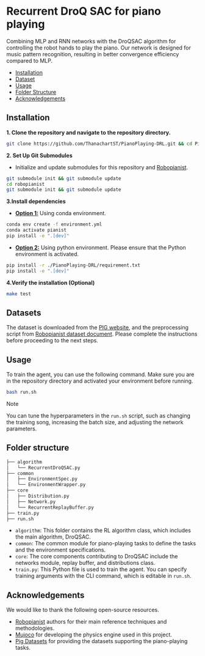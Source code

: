 # Recurrent DroQ SAC for piano playing

Combining MLP and RNN networks with the DroQSAC algorithm for controlling the robot hands to play the piano. Our network is designed for music pattern recognition, resulting in better convergence efficiency compared to MLP.
<!-- Add video here -->
<!-- [![Video](./docs/video/FurEllise_RNN_84.mp4)](./docs/video/FurEllise_RNN_84.mp4) -->

- [Installation](#installation)
- [Dataset](#dataset)
- [Usage](#usage)
- [Folder Structure](#folder-structure)
- [Acknowledgements](#acknowledgements)

## Installation 

**1. Clone the repository and navigate to the repository directory.**
```bash
git clone https://github.com/ThanachartST/PianoPlaying-DRL.git && cd PianoPlaying-DRL
```

**2. Set Up Git Submodules**
- Initialize and update submodules for this repository and  [Robopianist](https://github.com/google-research/robopianist).

```bash
git submodule init && git submodule update
cd robopianist
git submodule init && git submodule update
```

**3.Install dependencies**
- **<u>Option 1:</u>** Using conda environment.

```bash
conda env create -f environment.yml
conda activate pianist
pip install -e ".[dev]"
```

- **<u>Option 2:</u>** Using python environment. Please ensure that the Python environment is activated.

```bash
pip install -r ./PianoPlaying-DRL/requirement.txt
pip install -e ".[dev]"
```

**4.Verify the installation (Optional)**
    
```bash
make test
```

## Datasets

<!-- - [Pig Datasets](https://arxiv.org/abs/1904.10237) -->

The dataset is downloaded from the [PIG website](https://beam.kisarazu.ac.jp/~saito/research/PianoFingeringDataset/), and the preprocessing script from [Robopianist dataset document](https://github.com/google-research/robopianist/blob/main/docs/dataset.md). Please complete the instructions before proceeding to the next steps.


## Usage

To train the agent, you can use the following command. Make sure you are in the repository directory and activated your environment before running.

```bash
bash run.sh
```

> [!NOTE]
> You can tune the hyperparameters in the `run.sh` script, such as changing the training song, increasing the batch size, and adjusting the network parameters.

## Folder structure

```bash
├── algorithm
│   └── RecurrentDroQSAC.py
├── common
│   ├── EnvironmentSpec.py
│   └── EnvironmentWrapper.py
├── core
│   ├── Distribution.py
│   ├── Network.py
│   └── RecurrentReplayBuffer.py
├── train.py
├── run.sh
```

- `algorithm`: This folder contains the RL algorithm class, which includes the main algorithm, DroQSAC.
- `common`: The common module for piano-playing tasks to define the tasks and the environment specifications.
- `core`: The core components contributing to DroQSAC include the networks module, replay buffer, and distributions class.
- `train.py`: This Python file is used to train the agent. You can specify training arguments with the CLI command, which is editable in `run.sh`.


## Acknowledgements

We would like to thank the following open-source resources.

- [Robopianist](https://github.com/google-research/robopianist) authors for their main reference techniques and methodologies.
- [Mujoco](https://github.com/google-deepmind/mujoco_menagerie) for developing the physics engine used in this project.
- [Pig Datasets](https://arxiv.org/abs/1904.10237) for providing the datasets supporting the piano-playing tasks.